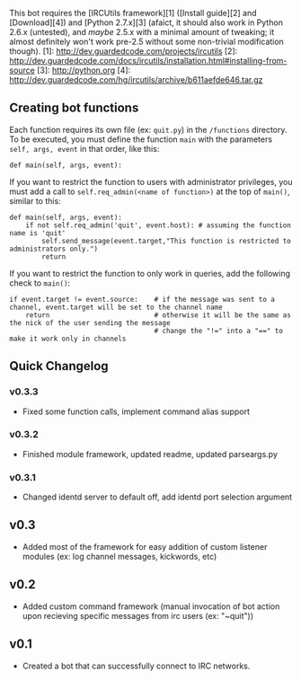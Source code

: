 This bot requires the [IRCUtils framework][1] ([Install guide][2] and [Download][4]) and [Python 2.7.x][3] (afaict, it should also work in Python 2.6.x (untested), and *maybe* 2.5.x with a minimal amount of tweaking; it almost definitely won't work pre-2.5 without some non-trivial modification though).
[1]: http://dev.guardedcode.com/projects/ircutils
[2]: http://dev.guardedcode.com/docs/ircutils/installation.html#installing-from-source
[3]: http://python.org
[4]: http://dev.guardedcode.com/hg/ircutils/archive/b611aefde646.tar.gz

Creating bot functions
-----
Each function requires its own file (ex: `quit.py`) in the `/functions` directory.
To be executed, you must define the function `main` with the parameters `self, args, event` in that order, like this:

    def main(self, args, event):

If you want to restrict the function to users with administrator privileges, you must add a call to `self.req_admin(<name of function>)` at the top of `main()`, similar to this:

    def main(self, args, event):
        if not self.req_admin('quit', event.host): # assuming the function name is 'quit'
            self.send_message(event.target,"This function is restricted to administrators only.")
            return

If you want to restrict the function to only work in queries, add the following check to `main()`:

    if event.target != event.source:    # if the message was sent to a channel, event.target will be set to the channel name
        return                          # otherwise it will be the same as the nick of the user sending the message
                                        # change the "!=" into a "==" to make it work only in channels

Quick Changelog
-----

### v0.3.3
* Fixed some function calls, implement command alias support

### v0.3.2
* Finished module framework, updated readme, updated parseargs.py

### v0.3.1
* Changed identd server to default off, add identd port selection argument

## v0.3
* Added most of the framework for easy addition of custom listener modules (ex: log channel messages, kickwords, etc)

## v0.2
* Added custom command framework (manual invocation of bot action upon recieving specific messages from irc users (ex: "~quit"))

## v0.1
* Created a bot that can successfully connect to IRC networks.